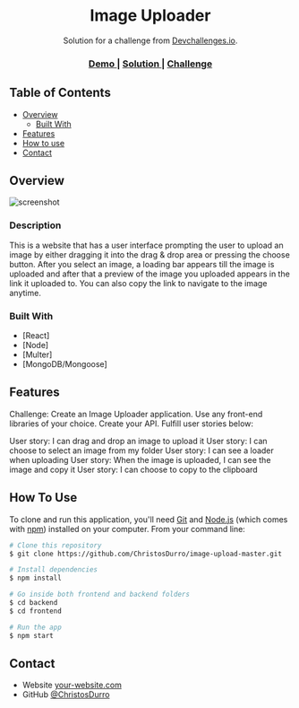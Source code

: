 <!-- Please update value in the {}  -->

<h1 align="center">Image Uploader</h1>

<div align="center">
   Solution for a challenge from  <a href="http://devchallenges.io" target="_blank">Devchallenges.io</a>.
</div>

<div align="center">
  <h3>
    <a href="https://image-upload-master.netlify.app/">
      Demo
    </a>
    <span> | </span>
    <a href="https://devchallenges.io/solutions/F2wM83XBF5duADX2NTDy">
      Solution
    </a>
    <span> | </span>
    <a href="https://devchallenges.io/challenges/O2iGT9yBd6xZBrOcVirx">
      Challenge
    </a>
  </h3>
</div>

<!-- TABLE OF CONTENTS -->

## Table of Contents

- [Overview](#overview)
  - [Built With](#built-with)
- [Features](#features)
- [How to use](#how-to-use)
- [Contact](#contact)

<!-- OVERVIEW -->

## Overview

![screenshot](image.png)

### Description

This is a website that has a user interface prompting the user to upload an image by either dragging it into the drag & drop area or pressing the choose button. After you select an image, a loading bar appears till the image is uploaded and after that a preview of the image you uploaded appears in the link it uploaded to. You can also copy the link to navigate to the image anytime.

### Built With

<!-- This section should list any major frameworks that you built your project using. Here are a few examples.-->

- [React]
- [Node]
- [Multer]
- [MongoDB/Mongoose]

## Features

<!-- List the features of your application or follow the template. Don't share the figma file here :) -->

Challenge: Create an Image Uploader application. Use any front-end libraries of your choice. Create your API. Fulfill user stories below:

User story: I can drag and drop an image to upload it
User story: I can choose to select an image from my folder
User story: I can see a loader when uploading
User story: When the image is uploaded, I can see the image and copy it
User story: I can choose to copy to the clipboard

## How To Use

<!-- Example: -->

To clone and run this application, you'll need [Git](https://git-scm.com) and [Node.js](https://nodejs.org/en/download/) (which comes with [npm](http://npmjs.com)) installed on your computer. From your command line:

```bash
# Clone this repository
$ git clone https://github.com/ChristosDurro/image-upload-master.git

# Install dependencies
$ npm install

# Go inside both frontend and backend folders
$ cd backend
$ cd frontend

# Run the app
$ npm start
```

## Contact

- Website [your-website.com](https://{your-web-site-link})
- GitHub [@ChristosDurro](https://github.com/ChristosDurro)
